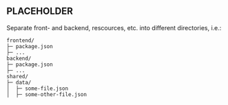 ## PLACEHOLDER

Separate front- and backend, rescources, etc. into different directories, i.e.:
```
frontend/
├─ package.json
├─ ...
backend/
├─ package.json
├─ ...
shared/
├─ data/
│  ├─ some-file.json
│  ├─ some-other-file.json
```
